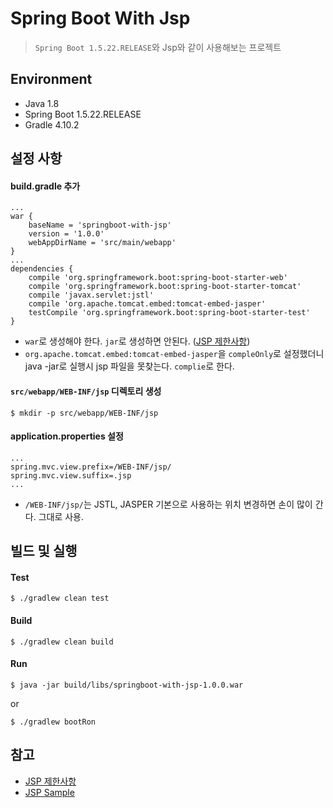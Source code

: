 # Spring Boot With Jsp
> `Spring Boot 1.5.22.RELEASE`와 Jsp와 같이 사용해보는 프로젝트

## Environment
- Java 1.8
- Spring Boot 1.5.22.RELEASE
- Gradle 4.10.2

## 설정 사항
#### build.gradle 추가
```
...
war {
	baseName = 'springboot-with-jsp'
	version = '1.0.0'
	webAppDirName = 'src/main/webapp'
}
...
dependencies {
	compile 'org.springframework.boot:spring-boot-starter-web'
	compile 'org.springframework.boot:spring-boot-starter-tomcat'
	compile 'javax.servlet:jstl'
	compile 'org.apache.tomcat.embed:tomcat-embed-jasper'
	testCompile 'org.springframework.boot:spring-boot-starter-test'
}
```
- `war`로 생성해야 한다. `jar`로 생성하면 안된다. ([JSP 제한사항](https://docs.spring.io/spring-boot/docs/1.5.4.RELEASE/reference/htmlsingle/#boot-features-jsp-limitations))
- `org.apache.tomcat.embed:tomcat-embed-jasper`을 `compleOnly`로 설정했더니 java -jar로 실행시 jsp 파일을 못찾는다. `complie`로 한다.

#### `src/webapp/WEB-INF/jsp` 디렉토리 생성
```
$ mkdir -p src/webapp/WEB-INF/jsp
```

#### application.properties 설정
```
...
spring.mvc.view.prefix=/WEB-INF/jsp/
spring.mvc.view.suffix=.jsp
...
```
- `/WEB-INF/jsp/`는 JSTL, JASPER 기본으로 사용하는 위치 변경하면 손이 많이 간다. 그대로 사용.

## 빌드 및 실행
#### Test
```
$ ./gradlew clean test
```

#### Build
```
$ ./gradlew clean build
```

#### Run
```
$ java -jar build/libs/springboot-with-jsp-1.0.0.war
```
or
```
$ ./gradlew bootRon
```

## 참고
- [JSP 제한사항](https://docs.spring.io/spring-boot/docs/1.5.4.RELEASE/reference/htmlsingle/#boot-features-jsp-limitations)
- [JSP Sample](https://github.com/spring-projects/spring-boot/tree/v1.5.22.RELEASE/spring-boot-samples/spring-boot-sample-web-jsp)
